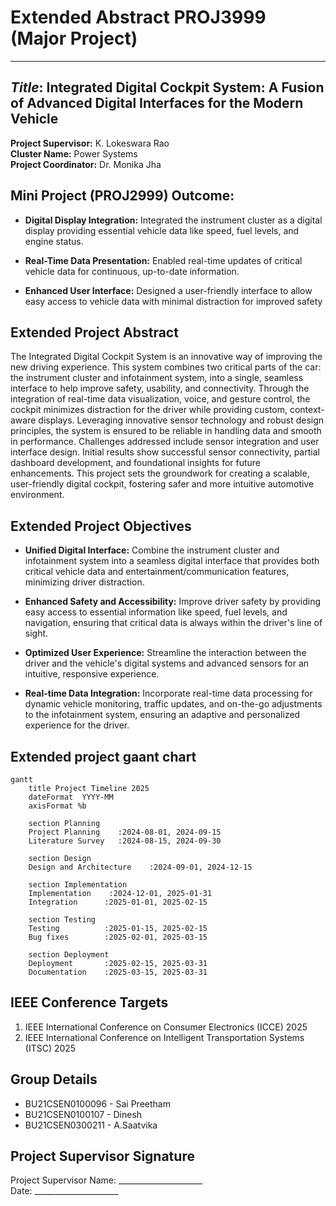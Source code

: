 # Extended Abstract PROJ3999 (Major Project)
---
## *Title*: Integrated Digital Cockpit System: A Fusion of Advanced Digital Interfaces for the Modern Vehicle

**Project Supervisor:** K. Lokeswara Rao  
**Cluster Name:** Power Systems  
**Project Coordinator:** Dr. Monika Jha

## Mini Project (PROJ2999) Outcome:

* **Digital Display Integration:** Integrated the instrument cluster as a digital display providing essential vehicle data like speed, fuel levels, and engine status.

* **Real-Time Data Presentation:** Enabled real-time updates of critical vehicle data for continuous, up-to-date information.

* **Enhanced User Interface:** Designed a user-friendly interface to allow easy access to vehicle data with minimal distraction for improved safety

## Extended Project Abstract

The Integrated Digital Cockpit System is an innovative way of improving the new driving experience. This system combines two critical parts of the car: the instrument cluster and infotainment system, into a single, seamless interface to help improve safety, usability, and connectivity. Through the integration of real-time data visualization, voice, and gesture control, the cockpit minimizes distraction for the driver while providing custom, context-aware displays. Leveraging innovative sensor technology and robust design principles, the system is ensured to be reliable in handling data and smooth in performance. Challenges addressed include sensor integration and user interface design. Initial results show successful sensor connectivity, partial dashboard development, and foundational insights for future enhancements. This project sets the groundwork for creating a scalable, user-friendly digital cockpit, fostering safer and more intuitive automotive environment.

## Extended Project Objectives

* **Unified Digital Interface:** Combine the instrument cluster and infotainment system into a seamless digital interface that provides both critical vehicle data and entertainment/communication features, minimizing driver distraction.

* **Enhanced Safety and Accessibility:** Improve driver safety by providing easy access to essential information like speed, fuel levels, and navigation, ensuring that critical data is always within the driver's line of sight.

* **Optimized User Experience:** Streamline the interaction between the driver and the vehicle's digital systems and advanced sensors for an intuitive, responsive experience.

* **Real-time Data Integration:** Incorporate real-time data processing for dynamic vehicle monitoring, traffic updates, and on-the-go adjustments to the infotainment system, ensuring an adaptive and personalized experience for the driver.
## Extended project gaant chart
```mermaid
gantt
    title Project Timeline 2025
    dateFormat  YYYY-MM
    axisFormat %b

    section Planning
    Project Planning    :2024-08-01, 2024-09-15
    Literature Survey   :2024-08-15, 2024-09-30

    section Design
    Design and Architecture    :2024-09-01, 2024-12-15

    section Implementation
    Implementation    :2024-12-01, 2025-01-31
    Integration      :2025-01-01, 2025-02-15

    section Testing
    Testing          :2025-01-15, 2025-02-15
    Bug fixes        :2025-02-01, 2025-03-15

    section Deployment
    Deployment       :2025-02-15, 2025-03-31
    Documentation    :2025-03-15, 2025-03-31
```

## IEEE Conference Targets

1. IEEE International Conference on Consumer Electronics (ICCE) 2025
2. IEEE International Conference on Intelligent Transportation Systems (ITSC) 2025

## Group Details

* BU21CSEN0100096 - Sai Preetham
* BU21CSEN0100107 - Dinesh
* BU21CSEN0300211 - A.Saatvika

## Project Supervisor Signature

Project Supervisor Name: _____________________  
Date: _____________________
